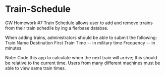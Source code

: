 # Train-Schedule
 GW Homework #7
Train Schedule allows user to add and remove trrains from their train schedile by ing a fierbase databse.

When adding trains, administrators should be able to submit the following:
Train Name
Destination 
First Train Time -- in military time
Frequency -- in minutes

Note:
Code this app to calculate when the next train will arrive; this should be relative to the current time.
Users from many different machines must be able to view same train times.






